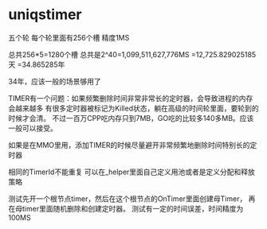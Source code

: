 # uniqstimer

五个轮
每个轮里面有256个槽
精度1MS

总共256*5=1280个槽
总共是2^40=1,099,511,627,776MS
=12,725.829025185天
=34.865285年

34年，应该一般的场景够用了

TIMER有一个问题：如果频繁删除时间非常非常长的定时器，会导致进程的内存会越来越多
有很多定时器被标记为Killed状态，躺在高级的时间轮里面，要轮到的时候才会清。
不过一百万CPP吃内存只到7MB，GO吃的比较多140多MB。应该一般可以接受。

如果是在MMO里用，添加TIMER的时候尽量避开非常频繁地删除时间特别长的定时器

相同的TimerId不能重复
可以在_helper里面自己定义用池或者是定义分配和释放策略

测试先开一个根节点timer，然后在这个根节点的OnTimer里面创建母Timer，
	再在母timer里面随机删除和创建定时器。
测试有一定的时间误差，时间精度为100MS

